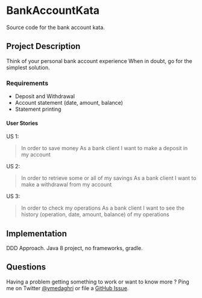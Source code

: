 # BankAccountKata
Source code for the bank account kata.

## Project Description

Think of your personal bank account experience When in doubt, go for the simplest solution.

### Requirements

* Deposit and Withdrawal
* Account statement (date, amount, balance)
* Statement printing
  

#### User Stories

US 1:

> In order to save money
> As a bank client
> I want to make a deposit in my account

US 2:

> In order to retrieve some or all of my savings
> As a bank client
> I want to make a withdrawal from my account

US 3:

> In order to check my operations
> As a bank client
> I want to see the history (operation, date, amount, balance)  of my operations

## Implementation

DDD Approach.
Java 8 project, no frameworks, gradle.


## Questions

Having a problem getting something to work or want to know more ? Ping me on Twitter [@ymedaghri](https://twitter.com/ymedaghri) or file a [GitHub Issue](https://github.com/ymedaghri/python-trailers/issues/new).
 

